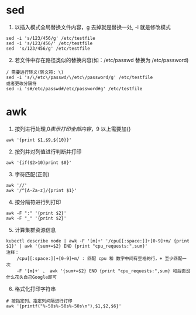 # sed
1. 以插入模式全局替换文件内容，g 去掉就是替换一处, -i 就是修改模式
```
sed -i 's/123/456/g' /etc/testfile
sed -i 's/123/456/' /etc/testfile
sed  's/123/456/g' /etc/testfile
```
2. 若文件中存在路径类似的替换内容(如：/etc/passwd 替换为 /etc/password)
```
/ 需要进行转义(转义符: \)
sed -i 's/\/etc\/passwd/\/etc\/password/g' /etc/testfile
或者更改分隔符
sed -i 's#/etc/passwd#/etc/password#g' /etc/testfile
```
# awk
1. 按列进行处理,$0 表示打印全部内容，$9 以上需要加{}
```
awk '{print $1,$9,${10}}'
```
2. 按列并对列值进行判断并打印
```
awk '{if($2>10)print $0}'
```
3. 字符匹配(正则)
```
awk '//'
awk '/^[A-Za-z]/{print $1}'
```
4. 按分隔符进行列打印
```
awk -F ":" '{print $2}'
awk -F "_" '{print $2}'
```
5. 计算集群资源信息
```
kubectl describe node | awk -F '[m]+' '/cpu[[:space:]]+[0-9]+m/ {print $1}' | awk '{sum+=$2} END {print "cpu_requests:",sum}'
注释：
    /cpu[[:space:]]+[0-9]+m/ : 匹配 cpu 和 数字中间有空格的行，+ 至少匹配一次
    -F '[m]+' 、 awk '{sum+=$2} END {print "cpu_requests:",sum} 和后面没什么花头自己Google即可
```
6. 格式化打印字符串
```
# 按指定列、指定列间隔进行打印
awk '{printf("%-50s%-50s%-50s\n"),$1,$2,$6}'
```
